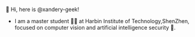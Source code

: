 👋 Hi, here is @xandery-geek!

- I am a master student 👨‍🎓 at Harbin Institute of Technology,ShenZhen, focused on computer vision and artificial intelligence security 🤖. 

<!---
xandery-geek/xandery-geek is a ✨ special ✨ repository because its `README.md` (this file) appears on your GitHub profile.
You can click the Preview link to take a look at your changes.
--->

